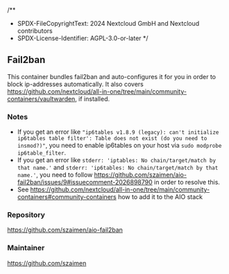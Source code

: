/**
 * SPDX-FileCopyrightText: 2024 Nextcloud GmbH and Nextcloud contributors
 * SPDX-License-Identifier: AGPL-3.0-or-later
 */

## Fail2ban
This container bundles fail2ban and auto-configures it for you in order to block ip-addresses automatically. It also covers https://github.com/nextcloud/all-in-one/tree/main/community-containers/vaultwarden, if installed.

### Notes
- If you get an error like `"ip6tables v1.8.9 (legacy): can't initialize ip6tables table filter': Table does not exist (do you need to insmod?)"`, you need to enable ip6tables on your host via `sudo modprobe ip6table_filter`.
- If you get an error like  `stderr: 'iptables: No chain/target/match by that name.'` and `stderr: 'ip6tables: No chain/target/match by that name.'`, you need to follow https://github.com/szaimen/aio-fail2ban/issues/9#issuecomment-2026898790 in order to resolve this.
- See https://github.com/nextcloud/all-in-one/tree/main/community-containers#community-containers how to add it to the AIO stack

### Repository
https://github.com/szaimen/aio-fail2ban

### Maintainer
https://github.com/szaimen
